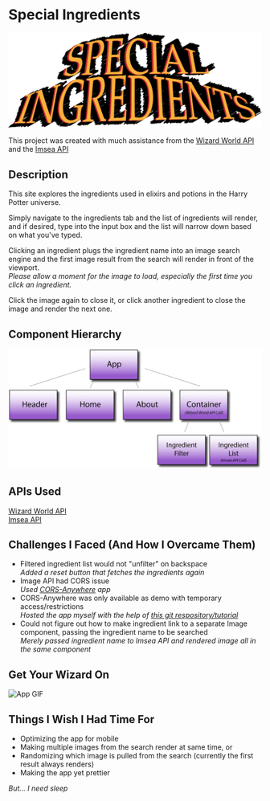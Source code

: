# Special Ingredients
![Special Ingredients logo](/src/images/logo.png)


This project was created with much assistance from the [Wizard World API](https://wizard-world-api.herokuapp.com/swagger/index.html) and the [Imsea API](https://imsea.herokuapp.com/)


## Description

This site explores the ingredients used in elixirs and potions in the Harry Potter universe.

Simply navigate to the ingredients tab and the list of ingredients will render, and if desired, type into the input box and the list will narrow down based on what you've typed.

Clicking an ingredient plugs the ingredient name into an image search engine and the first image result from the search will render in front of the viewport.\
*Please allow a moment for the image to load, especially the first time you click an ingredient.*

Click the image again to close it, or click another ingredient to close the image and render the next one.

## Component Hierarchy


![Component Hierarchy](/src/images/componentHeirarchy.png)


## APIs Used
[Wizard World API](https://wizard-world-api.herokuapp.com/swagger/index.html) \
[Imsea API](https://imsea.herokuapp.com/)


## Challenges I Faced (And How I Overcame Them)
- Filtered ingredient list would not "unfilter" on backspace\
*Added a reset button that fetches the ingredients again*
- Image API had CORS issue\
*Used [CORS-Anywhere](https://github.com/Rob--W/cors-anywhere) app*
- CORS-Anywhere was only available as demo with temporary access/restrictions\
*Hosted the app myself with the help of [this git respository/tutorial](https://github.com/Isoaxe/cors-server)*
- Could not figure out how to make ingredient link to a separate Image component, passing the ingredient name to be searched\
*Merely passed ingredient name to Imsea API and rendered image all in the same component*

## Get Your Wizard On
![App GIF](/src/images/sigif.gif)

## Things I Wish I Had Time For
- Optimizing the app for mobile
- Making multiple images from the search render at same time, or
- Randomizing which image is pulled from the search (currently the first result always renders)
- Making the app yet prettier

*But... I need sleep*



